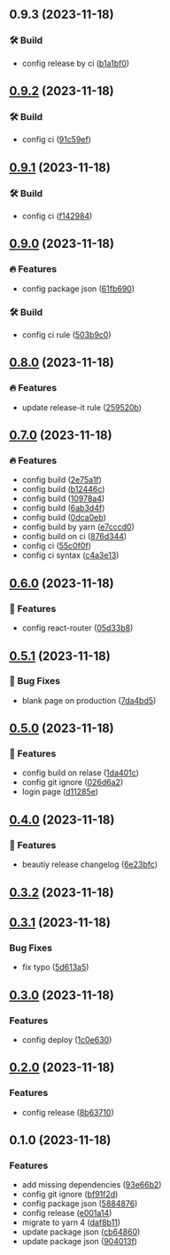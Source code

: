 

## 0.9.3 (2023-11-18)


### 🛠️ Build

* config release by ci ([b1a1bf0](https://github.com/lenhathieu96/ss_restaurant_web/commit/b1a1bf01fb423f6250eb157bebc7cfec89da7b33))

## [0.9.2](https://github.com/lenhathieu96/ss_restaurant_web/compare/v0.9.1...v0.9.2) (2023-11-18)


### 🛠️ Build

* config ci ([91c59ef](https://github.com/lenhathieu96/ss_restaurant_web/commit/91c59ef887bee035ec483a9f09e94915d04fa463))

## [0.9.1](https://github.com/lenhathieu96/ss_restaurant_web/compare/v0.9.0...v0.9.1) (2023-11-18)


### 🛠️ Build

* config ci ([f142984](https://github.com/lenhathieu96/ss_restaurant_web/commit/f14298430bf2d42b0b080dd70250cb12fa020fbd))

## [0.9.0](https://github.com/lenhathieu96/ss_restaurant_web/compare/v0.8.0...v0.9.0) (2023-11-18)


### 🔥 Features

* config package json ([61fb690](https://github.com/lenhathieu96/ss_restaurant_web/commit/61fb690a0be63f662f29baa233114bf58cdc8678))


### 🛠️ Build

* config ci rule ([503b9c0](https://github.com/lenhathieu96/ss_restaurant_web/commit/503b9c037814db4ee2911cc0a02494f403fe4f0d))

## [0.8.0](https://github.com/lenhathieu96/ss_restaurant_web/compare/v0.7.0...v0.8.0) (2023-11-18)


### 🔥 Features

* update release-it rule ([259520b](https://github.com/lenhathieu96/ss_restaurant_web/commit/259520b70baee2290ee1ac0cb2d695692b0e9c2b))

## [0.7.0](https://github.com/lenhathieu96/ss_restaurant_web/compare/v0.6.0...v0.7.0) (2023-11-18)


### 🔥 Features

* config build ([2e75a1f](https://github.com/lenhathieu96/ss_restaurant_web/commit/2e75a1f4c3e7731b53574d59db29126003ac1e04))
* config build ([b12446c](https://github.com/lenhathieu96/ss_restaurant_web/commit/b12446c3d716b3a79d878cce8e5c356a50593b6c))
* config build ([10978a4](https://github.com/lenhathieu96/ss_restaurant_web/commit/10978a453a35c5e9b61fca3b6a1e80d0dfff4dcb))
* config build ([6ab3d4f](https://github.com/lenhathieu96/ss_restaurant_web/commit/6ab3d4ff4a15d4a05a23e292d56beca59904b1c1))
* config build ([0dca0eb](https://github.com/lenhathieu96/ss_restaurant_web/commit/0dca0eb216e889366757af26635a484c1c542668))
* config build by yarn ([e7cccd0](https://github.com/lenhathieu96/ss_restaurant_web/commit/e7cccd0d9a3d2444414c547c34fd5fc8c8393088))
* config build on ci ([876d344](https://github.com/lenhathieu96/ss_restaurant_web/commit/876d3446a78bb7fe5381618a953dfbb659147624))
* config ci ([55c0f0f](https://github.com/lenhathieu96/ss_restaurant_web/commit/55c0f0f3ae012395aee0a1e7dcd5aa3fc992aaf1))
* config ci syntax ([c4a3e13](https://github.com/lenhathieu96/ss_restaurant_web/commit/c4a3e134d94c3f13de7b0f8b7193345acc247b4d))

## [0.6.0](https://github.com/lenhathieu96/ss_restaurant_web/compare/v0.5.1...v0.6.0) (2023-11-18)


### 🚀 Features

* config react-router ([05d33b8](https://github.com/lenhathieu96/ss_restaurant_web/commit/05d33b8aa26b6e3c5243b558db7e94b7d4fdaa6a))

## [0.5.1](https://github.com/lenhathieu96/ss_restaurant_web/compare/v0.5.0...v0.5.1) (2023-11-18)


### 🐛 Bug Fixes

*  blank page on production ([7da4bd5](https://github.com/lenhathieu96/ss_restaurant_web/commit/7da4bd5be5ee6a02924c0e92b6f1aa119682517a))

## [0.5.0](https://github.com/lenhathieu96/ss_restaurant_web/compare/v0.4.0...v0.5.0) (2023-11-18)


### 🚀 Features

* config build on relase ([1da401c](https://github.com/lenhathieu96/ss_restaurant_web/commit/1da401c202a3edad9c4c9d4f3456de57f52b4c99))
* config git ignore ([026d6a2](https://github.com/lenhathieu96/ss_restaurant_web/commit/026d6a20a7a9ec7a96bb81aa0a4698f6f48e2b96))
* login page ([d11285e](https://github.com/lenhathieu96/ss_restaurant_web/commit/d11285e00f0f62595d43ad35d35334cde0264bc3))

## [0.4.0](https://github.com/lenhathieu96/ss_restaurant_web/compare/v0.3.2...v0.4.0) (2023-11-18)


### 🚀 Features

* beautiy release changelog ([6e23bfc](https://github.com/lenhathieu96/ss_restaurant_web/commit/6e23bfcc4dab28bc9f73090cfdfcd8e6051eec68))

## [0.3.2](https://github.com/lenhathieu96/ss_restaurant_web/compare/v0.3.1...v0.3.2) (2023-11-18)

## [0.3.1](https://github.com/lenhathieu96/ss_restaurant_web/compare/v0.3.0...v0.3.1) (2023-11-18)


### Bug Fixes

* fix typo ([5d613a5](https://github.com/lenhathieu96/ss_restaurant_web/commit/5d613a5b100b3a5e086e64f16e232dfd6489f66f))

## [0.3.0](https://github.com/lenhathieu96/ss_restaurant_web/compare/v0.2.0...v0.3.0) (2023-11-18)


### Features

* config deploy ([1c0e630](https://github.com/lenhathieu96/ss_restaurant_web/commit/1c0e630a114bceef94f3565c54c71603a1c1a326))

## [0.2.0](https://github.com/lenhathieu96/ss_restaurant_web/compare/v0.1.0...v0.2.0) (2023-11-18)


### Features

* config release ([8b63710](https://github.com/lenhathieu96/ss_restaurant_web/commit/8b637103a76b42129cd4acedd4ab4bca49ae039a))

## 0.1.0 (2023-11-18)


### Features

* add missing dependencies ([93e66b2](https://github.com/lenhathieu96/ss_restaurant_web/commit/93e66b21f5d391fb25b2df59bf184318ca9efcb0))
* config git ignore ([bf91f2d](https://github.com/lenhathieu96/ss_restaurant_web/commit/bf91f2de70bec757bf2cf17c4a9c15fcf356f1c6))
* config package json ([5884876](https://github.com/lenhathieu96/ss_restaurant_web/commit/58848761b6fc21306a6db769cf26e2550796c624))
* config release ([e001a14](https://github.com/lenhathieu96/ss_restaurant_web/commit/e001a14337326338cc1412f1bec7bea2a601e5ab))
* migrate to yarn 4 ([daf8b11](https://github.com/lenhathieu96/ss_restaurant_web/commit/daf8b11a8aa9e162ac7b5eaeefaa581a1eb71525))
* update package json ([cb64860](https://github.com/lenhathieu96/ss_restaurant_web/commit/cb648608124b7809b3f7c1f0297ef87288e63882))
* update package json ([904013f](https://github.com/lenhathieu96/ss_restaurant_web/commit/904013f584b29fd4dc5e1d56ccf4c3fdbe03ea41))
